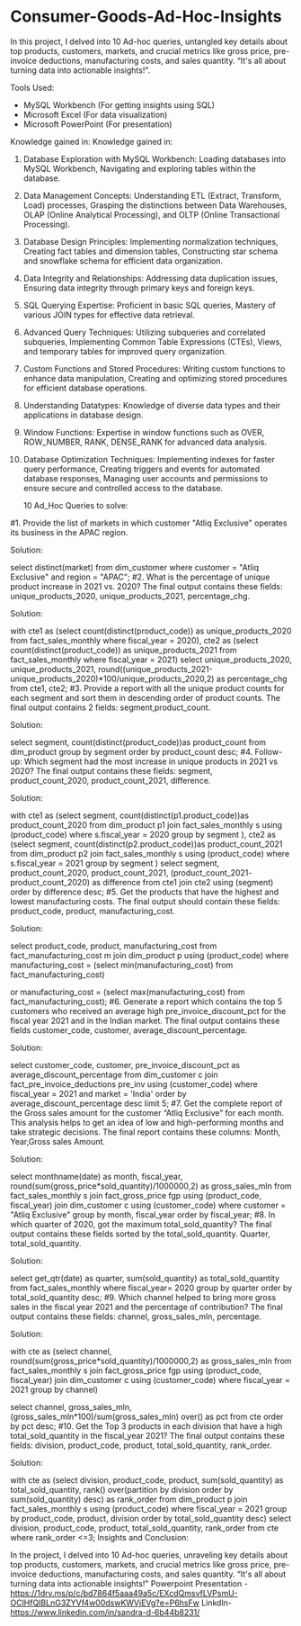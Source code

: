 # Consumer-Goods-Ad-Hoc-Insights
In this project, I delved into 10 Ad-hoc queries, untangled key details about top products, customers, markets, and crucial metrics like gross price, pre-invoice deductions, manufacturing costs, and sales quantity. “It's all about turning data into actionable insights!".

Tools Used:
- MySQL Workbench (For getting insights using SQL)
- Microsoft Excel (For data visualization)
- Microsoft PowerPoint (For presentation)

Knowledge gained in:
Knowledge gained in:

1. Database Exploration with MySQL Workbench: Loading databases into MySQL Workbench, Navigating and exploring tables within the database.

2. Data Management Concepts: Understanding ETL (Extract, Transform, Load) processes, Grasping the distinctions between Data Warehouses, OLAP (Online Analytical Processing), and OLTP (Online Transactional Processing).

3. Database Design Principles: Implementing normalization techniques, Creating fact tables and dimension tables, Constructing star schema and snowflake schema for efficient data organization.

4. Data Integrity and Relationships: Addressing data duplication issues, Ensuring data integrity through primary keys and foreign keys.

5. SQL Querying Expertise: Proficient in basic SQL queries, Mastery of various JOIN types for effective data retrieval.

6. Advanced Query Techniques: Utilizing subqueries and correlated subqueries, Implementing Common Table Expressions (CTEs), Views, and temporary tables for improved query organization.

7. Custom Functions and Stored Procedures: Writing custom functions to enhance data manipulation, Creating and optimizing stored procedures for efficient database operations.

8. Understanding Datatypes: Knowledge of diverse data types and their applications in database design.

9. Window Functions: Expertise in window functions such as OVER, ROW_NUMBER, RANK, DENSE_RANK for advanced data analysis.

10. Database Optimization Techniques: Implementing indexes for faster query performance, Creating triggers and events for automated database responses, Managing user accounts and permissions to ensure secure and controlled access to the database.

    10 Ad_Hoc Queries to solve:

#1. Provide the list of markets in which customer "Atliq Exclusive" operates its business in the APAC region.

Solution:

select distinct(market) from dim_customer
where customer = "Atliq Exclusive" and region = "APAC";
#2. What is the percentage of unique product increase in 2021 vs. 2020? The final output contains these fields: unique_products_2020, unique_products_2021, percentage_chg.

Solution:

with cte1 as
(select count(distinct(product_code)) as unique_products_2020 from fact_sales_monthly where fiscal_year = 2020),
cte2 as
(select count(distinct(product_code)) as unique_products_2021 from fact_sales_monthly where fiscal_year = 2021)
select unique_products_2020, 
unique_products_2021, 
round((unique_products_2021-unique_products_2020)*100/unique_products_2020,2) as percentage_chg 
from cte1, cte2;
#3. Provide a report with all the unique product counts for each segment and sort them in descending order of product counts. The final output contains 2 fields: segment,product_count.

Solution:

select segment, 
count(distinct(product_code))as product_count 
from dim_product
group by segment
order by product_count desc;
#4. Follow-up: Which segment had the most increase in unique products in 2021 vs 2020? The final output contains these fields: segment, product_count_2020, product_count_2021, difference.

Solution:

with cte1 as
(select segment, 
count(distinct(p1.product_code))as product_count_2020 
from dim_product p1 
join fact_sales_monthly s
using (product_code)
where s.fiscal_year = 2020
group by segment
),
cte2 as
(select segment, 
count(distinct(p2.product_code))as product_count_2021 
from dim_product p2 
join fact_sales_monthly s
using (product_code)
where s.fiscal_year = 2021
group by segment
)
select segment, product_count_2020,  product_count_2021,  (product_count_2021- product_count_2020) as difference
from cte1
join cte2 
using (segment)
order by difference desc;
#5. Get the products that have the highest and lowest manufacturing costs. The final output should contain these fields: product_code, product, manufacturing_cost.

Solution:

select product_code, product, manufacturing_cost 
from fact_manufacturing_cost m
join dim_product p
using (product_code)
where manufacturing_cost = (select min(manufacturing_cost) from fact_manufacturing_cost)

or
manufacturing_cost = (select max(manufacturing_cost) from fact_manufacturing_cost);
#6. Generate a report which contains the top 5 customers who received an average high pre_invoice_discount_pct for the fiscal year 2021 and in the Indian market. The final output contains these fields customer_code, customer, average_discount_percentage.

Solution:

select customer_code, customer, pre_invoice_discount_pct as average_discount_percentage
from dim_customer c
join fact_pre_invoice_deductions pre_inv
using (customer_code)
where fiscal_year = 2021 
and market = 'India'
order by average_discount_percentage desc
limit 5;
#7. Get the complete report of the Gross sales amount for the customer “Atliq Exclusive” for each month. This analysis helps to get an idea of low and high-performing months and take strategic decisions. The final report contains these columns: Month, Year,Gross sales Amount.

Solution:

select monthname(date) as month, fiscal_year, round(sum(gross_price*sold_quantity)/1000000,2) as gross_sales_mln
from fact_sales_monthly s
join fact_gross_price fgp
using (product_code, fiscal_year)
join dim_customer c
using (customer_code)
where customer = "Atliq Exclusive" 
group by month, fiscal_year
order by fiscal_year;
#8. In which quarter of 2020, got the maximum total_sold_quantity? The final output contains these fields sorted by the total_sold_quantity. Quarter, total_sold_quantity.

Solution:

select get_qtr(date) as quarter, sum(sold_quantity) as total_sold_quantity
from fact_sales_monthly
where fiscal_year= 2020
group by quarter
order by total_sold_quantity desc;
#9. Which channel helped to bring more gross sales in the fiscal year 2021 and the percentage of contribution? The final output contains these fields: channel, gross_sales_mln, percentage.

Solution:

with cte as
(select channel, round(sum(gross_price*sold_quantity)/1000000,2) as gross_sales_mln
from fact_sales_monthly s
join fact_gross_price fgp
using (product_code, fiscal_year)
join dim_customer c
using (customer_code) 
where fiscal_year = 2021
group by channel)

select channel, gross_sales_mln, (gross_sales_mln*100)/sum(gross_sales_mln) over() as pct
from cte
order by pct desc;
#10. Get the Top 3 products in each division that have a high total_sold_quantity in the fiscal_year 2021? The final output contains these fields: division, product_code, product, total_sold_quantity, rank_order.

Solution:

with cte as
(select division, product_code, product, sum(sold_quantity) as total_sold_quantity,
rank() over(partition by division order by sum(sold_quantity) desc) as rank_order
from dim_product p
join fact_sales_monthly s
using (product_code)
where fiscal_year = 2021
group by product_code, product, division
order by total_sold_quantity desc)
select division, product_code, product, total_sold_quantity, rank_order
from cte
where rank_order <=3;
Insights and Conclusion:

In the project, I delved into 10 Ad-hoc queries, unraveling key details about top products, customers, markets, and crucial metrics like gross price, pre-invoice deductions, manufacturing costs, and sales quantity. “It's all about turning data into actionable insights!"
Powerpoint Presentation - https://1drv.ms/p/c/bd7864f5aaa49a5c/EXcdQmsvfLVPsmU-OClHfQIBLnG3ZYVf4w00dswKWVjEVg?e=P6hsFw
Linkdln-https://www.linkedin.com/in/sandra-d-6b44b8231/

